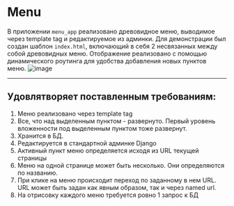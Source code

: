 # Menu

В приложении `menu_app` реализовано древовидное меню, выводимое через template tag и редактируемое из админки. Для демонстрации был создан шаблон `index.html`, включающий в себя 2 несвязанных между собой древовидных меню. Отображение реализовано с помощью динамического роутинга для удобства добавления новых пунктов меню.
![image](https://github.com/user-attachments/assets/d4aa0338-2462-4a25-b64c-f0816f428051)


---

## Удовлятворяет поставленным требованиям:
1) Меню реализовано через template tag
2) Все, что над выделенным пунктом - развернуто. Первый уровень вложенности под выделенным пунктом тоже развернут.
3) Хранится в БД.
4) Редактируется в стандартной админке Django
5) Активный пункт меню определяется исходя из URL текущей страницы
6) Меню на одной странице может быть несколько. Они определяются по названию.
7) При клике на меню происходит переход по заданному в нем URL. URL может быть задан как явным образом, так и через named url.
8) На отрисовку каждого меню требуется ровно 1 запрос к БД
